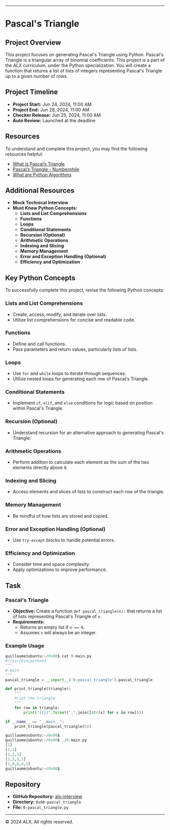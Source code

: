 
---

# Pascal's Triangle

## Project Overview

This project focuses on generating Pascal's Triangle using Python. Pascal's Triangle is a triangular array of binomial coefficients. This project is a part of the ALX curriculum, under the Python specialization. You will create a function that returns a list of lists of integers representing Pascal's Triangle up to a given number of rows.

## Project Timeline

- **Project Start:** Jun 24, 2024, 11:00 AM
- **Project End:** Jun 28, 2024, 11:00 AM
- **Checker Release:** Jun 25, 2024, 11:00 AM
- **Auto Review:** Launched at the deadline

## Resources

To understand and complete this project, you may find the following resources helpful:

- [What is Pascal’s Triangle](https://en.wikipedia.org/wiki/Pascal%27s_triangle)
- [Pascal’s Triangle - Numberphile](https://www.youtube.com/watch?v=XMriWTvPXHI)
- [What are Python Algorithms](https://www.geeksforgeeks.org/python-algorithm/)

## Additional Resources

- **Mock Technical Interview**
- **Must Know Python Concepts:**
  - **Lists and List Comprehensions**
  - **Functions**
  - **Loops**
  - **Conditional Statements**
  - **Recursion (Optional)**
  - **Arithmetic Operations**
  - **Indexing and Slicing**
  - **Memory Management**
  - **Error and Exception Handling (Optional)**
  - **Efficiency and Optimization**

## Key Python Concepts

To successfully complete this project, revise the following Python concepts:

### Lists and List Comprehensions
- Create, access, modify, and iterate over lists.
- Utilize list comprehensions for concise and readable code.

### Functions
- Define and call functions.
- Pass parameters and return values, particularly lists of lists.

### Loops
- Use `for` and `while` loops to iterate through sequences.
- Utilize nested loops for generating each row of Pascal's Triangle.

### Conditional Statements
- Implement `if`, `elif`, and `else` conditions for logic based on position within Pascal's Triangle.

### Recursion (Optional)
- Understand recursion for an alternative approach to generating Pascal's Triangle.

### Arithmetic Operations
- Perform addition to calculate each element as the sum of the two elements directly above it.

### Indexing and Slicing
- Access elements and slices of lists to construct each row of the triangle.

### Memory Management
- Be mindful of how lists are stored and copied.

### Error and Exception Handling (Optional)
- Use `try-except` blocks to handle potential errors.

### Efficiency and Optimization
- Consider time and space complexity.
- Apply optimizations to improve performance.

## Task

### Pascal's Triangle
- **Objective:** Create a function `def pascal_triangle(n):` that returns a list of lists representing Pascal's Triangle of `n`.
- **Requirements:**
  - Returns an empty list if `n <= 0`.
  - Assumes `n` will always be an integer.

### Example Usage

```python
guillaume@ubuntu:~/0x00$ cat 0-main.py
#!/usr/bin/python3
"""
0-main
"""
pascal_triangle = __import__('0-pascal_triangle').pascal_triangle

def print_triangle(triangle):
    """
    Print the triangle
    """
    for row in triangle:
        print("[{}]".format(",".join([str(x) for x in row])))

if __name__ == "__main__":
    print_triangle(pascal_triangle(5))

guillaume@ubuntu:~/0x00$ 
guillaume@ubuntu:~/0x00$ ./0-main.py
[1]
[1,1]
[1,2,1]
[1,3,3,1]
[1,4,6,4,1]
guillaume@ubuntu:~/0x00$
```

## Repository

- **GitHub Repository:** [alx-interview](https://github.com/Wambuuyy/alx-interview)
- **Directory:** `0x00-pascal_triangle`
- **File:** `0-pascal_triangle.py`

---

© 2024 ALX, All rights reserved.